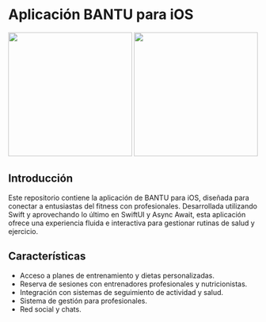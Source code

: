 # Aplicación BANTU para iOS

<p align="center">
  <img src="http://90.163.132.130:8090/bantu/Logo_Redondo.png" width="250" height="250">
  <img src="http://90.163.132.130:8090/bantu/Logo_Bantu.png" width="250" height="250">
</p>


## Introducción
Este repositorio contiene la aplicación de BANTU para iOS, diseñada para conectar a entusiastas del fitness con profesionales. Desarrollada utilizando Swift y aprovechando lo último en SwiftUI y Async Await, esta aplicación ofrece una experiencia fluida e interactiva para gestionar rutinas de salud y ejercicio.

## Características
- Acceso a planes de entrenamiento y dietas personalizadas.
- Reserva de sesiones con entrenadores profesionales y nutricionistas.
- Integración con sistemas de seguimiento de actividad y salud.
- Sistema de gestión para profesionales. 
- Red social y chats. 
